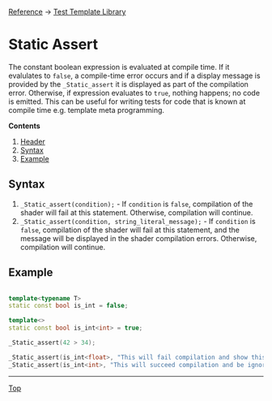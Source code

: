 [Reference](../ShaderTestFramework.md) -> [Test Template Library](./TTL.md)

# Static Assert

The constant boolean expression is evaluated at compile time. If it evalulates to `false`, a compile-time error occurs and if a display message is provided by the `_Static_assert` it is displayed as part of the compilation error.
Otherwise, if expression evaluates to `true`, nothing happens; no code is emitted.  This can be useful for writing tests for code that is known at compile time e.g. template meta programming.

**Contents**
1. [Header](#header)
2. [Syntax](#syntax)
3. [Example](#example)<br>

## Syntax

1. `_Static_assert(condition);` - If `condition` is `false`, compilation of the shader will fail at this statement. Otherwise, compilation will continue.
2. `_Static_assert(condition, string_literal_message);` - If `condition` is `false`, compilation of the shader will fail at this statement, and the message will be displayed in the shader compilation errors. Otherwise, compilation will continue.


## Example

```c++

template<typename T>
static const bool is_int = false;

template<>
static const bool is_int<int> = true;

_Static_assert(42 > 34);

_Static_assert(is_int<float>, "This will fail compilation and show this message because float is not an int");
_Static_assert(is_int<int>, "This will succeed compilation and be ignored");

```
---

[Top](#static-assert)